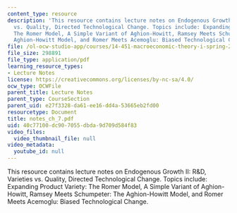 ```yaml
---
content_type: resource
description: 'This resource contains lecture notes on Endogenous Growth II: R&D, Varieties
  vs. Quality, Directed Technological Change. Topics include: Expanding Product Variety:
  The Romer Model, A Simple Variant of Aghion-Howitt, Ramsey Meets Schumpeter: The
  Aghion-Howitt Model, and Romer Meets Acemoglu: Biased Technological Change.'
file: /ol-ocw-studio-app/courses/14-451-macroeconomic-theory-i-spring-2007/40c77100dc907055dbda9d709d584f83_notes_ch_7.pdf
file_size: 298891
file_type: application/pdf
learning_resource_types:
- Lecture Notes
license: https://creativecommons.org/licenses/by-nc-sa/4.0/
ocw_type: OCWFile
parent_title: Lecture Notes
parent_type: CourseSection
parent_uid: e27f3328-da61-ee16-dd4a-53665eb2fd00
resourcetype: Document
title: notes_ch_7.pdf
uid: 40c77100-dc90-7055-dbda-9d709d584f83
video_files:
  video_thumbnail_file: null
video_metadata:
  youtube_id: null
---
```

This resource contains lecture notes on Endogenous Growth II: R&D, Varieties vs. Quality, Directed Technological Change. Topics include: Expanding Product Variety: The Romer Model, A Simple Variant of Aghion-Howitt, Ramsey Meets Schumpeter: The Aghion-Howitt Model, and Romer Meets Acemoglu: Biased Technological Change.